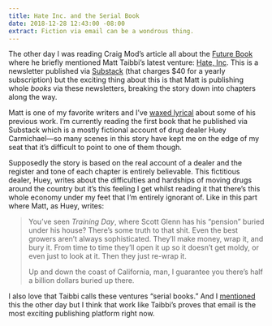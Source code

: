 ```yaml
---
title: Hate Inc. and the Serial Book
date: 2018-12-28 12:43:00 -08:00
extract: Fiction via email can be a wondrous thing.
---
```


The other day I was reading Craig Mod’s article all about the [Future Book](https://www.wired.com/story/future-book-is-here-but-not-what-we-expected/) where he briefly mentioned Matt Taibbi’s latest venture: [Hate, Inc](hatehttps://taibbi.substack.com). This is a newsletter published via [Substack](https://www.substack.com/) (that charges $40 for a yearly subscription) but the exciting thing about this is that Matt is publishing whole _books_ via these newsletters, breaking the story down into chapters along the way. 

Matt is one of my favorite writers and I’ve [waxed lyrical](https://robinrendle.com/notes/an-archipeligo-man/) about some of his previous work. I’m currently reading the first book that he published via Substack which is a mostly fictional account of drug dealer Huey Carmichael—so many scenes in this story have kept me on the edge of my seat that it’s difficult to point to one of them though. 

Supposedly the story is based on the real account of a dealer and the register and tone of each chapter is entirely believable. This fictitious dealer, Huey, writes about the difficulties and hardships of moving drugs around the country but it’s this feeling I get whilst reading it that there’s this whole economy under my feet that I’m entirely ignorant of. Like in this part where Matt, as Huey, writes:

> You’ve seen _Training Day_, where Scott Glenn has his “pension” buried under his house? There’s some truth to that shit. Even the best growers aren’t always sophisticated. They’ll make money, wrap it, and bury it. From time to time they’ll open it up so it doesn’t get moldy, or even just to look at it. Then they just re-wrap it. 
>
> Up and down the coast of California, man, I guarantee you there’s half a billion dollars buried up there. 

I also love that Taibbi calls these ventures “serial books.” And I [mentioned](https://twitter.com/robinrendle/status/1076292754840334336) this the other day but I think that work like Taibbi’s proves that email is the most exciting publishing platform right now.